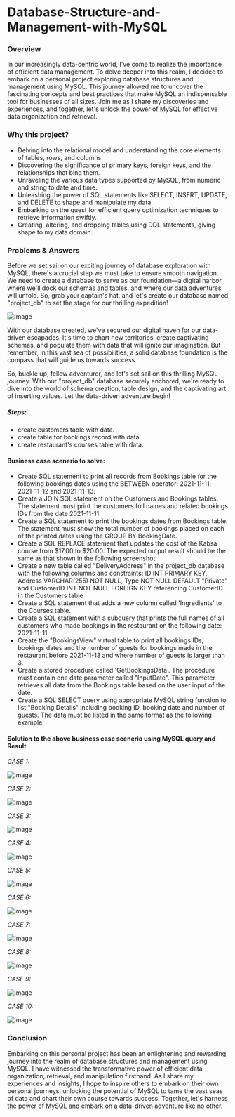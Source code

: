 # Database-Structure-and-Management-with-MySQL

### Overview
In our increasingly data-centric world, I've come to realize the importance of efficient data management. To delve deeper into this realm, I decided to embark on a personal project exploring database structures and management using MySQL. This journey allowed me to uncover the fascinating concepts and best practices that make MySQL an indispensable tool for businesses of all sizes. Join me as I share my discoveries and experiences, and together, let's unlock the power of MySQL for effective data organization and retrieval.

### Why this project?
- Delving into the relational model and understanding the core elements of tables, rows, and columns.
- Discovering the significance of primary keys, foreign keys, and the relationships that bind them.
- Unraveling the various data types supported by MySQL, from numeric and string to date and time.
- Unleashing the power of SQL statements like SELECT, INSERT, UPDATE, and DELETE to shape and manipulate my data.
- Embarking on the quest for efficient query optimization techniques to retrieve information swiftly.
- Creating, altering, and dropping tables using DDL statements, giving shape to my data domain.

### Problems & Answers
Before we set sail on our exciting journey of database exploration with MySQL, there's a crucial step we must take to ensure smooth navigation. We need to create a database to serve as our foundation—a digital harbor where we'll dock our schemas and tables, and where our data adventures will unfold. So, grab your captain's hat, and let's create our database named "project_db" to set the stage for our thrilling expedition!

  ![image](https://github.com/wonders12/Database-Structure-and-Management-with-MySQL/assets/50216723/fb4f0e6b-fa0f-497d-aa8a-a2f52fc136a9)

With our database created, we've secured our digital haven for our data-driven escapades. It's time to chart new territories, create captivating schemas, and populate them with data that will ignite our imagination. But remember, in this vast sea of possibilities, a solid database foundation is the compass that will guide us towards success.

So, buckle up, fellow adventurer, and let's set sail on this thrilling MySQL journey. With our "project_db" database securely anchored, we're ready to dive into the world of schema creation, table design, and the captivating art of inserting values. Let the data-driven adventure begin!

##### Steps:
- create customers table with data.
- create table for bookings record with data.
- create restaurant's courses table with data.

#### Business case scenerio to solve:
- Create SQL statement to print all records from Bookings table for the following bookings dates using the BETWEEN operator: 2021-11-11, 2021-11-12 and 2021-11-13. 
- Create a JOIN SQL statement on the Customers and Bookings tables. The statement must print the customers full names and related bookings IDs from the date 2021-11-11.
- Create a SQL statement to print the bookings dates from Bookings table. The statement must show the total number of bookings placed on each of the printed dates using the GROUP BY BookingDate. 
- Create a SQL REPLACE statement that updates the cost of the Kabsa course from $17.00 to $20.00. The expected output result should be the same as that shown in the following screenshot:
- Create a new table called "DeliveryAddress" in the project_db database with the following columns and constraints: ID INT PRIMARY KEY, Address VARCHAR(255) NOT NULL, Type NOT NULL DEFAULT "Private" and CustomerID INT NOT NULL FOREIGN KEY referencing CustomerID in the Customers table
- Create a SQL statement that adds a new column called 'Ingredients' to the Courses table.
- Create a SQL statement with a subquery that prints the full names of all customers who made bookings in the restaurant on the following date: 2021-11-11.
- Create the "BookingsView" virtual table to print all bookings IDs, bookings dates and the number of guests for bookings made in the restaurant before 2021-11-13 and where number of guests is larger than 3.
- Create a stored procedure called 'GetBookingsData'. The procedure must contain one date parameter called "InputDate". This parameter retrieves all data from the Bookings table based on the user input of the date.
- Create a SQL SELECT query using appropriate MySQL string function to list "Booking Details" including booking ID, booking date and number of guests. The data must be listed in the same format as the following example:

#### Solution to the above business case scenerio using MySQL query and Result
*CASE 1:* 

![image](https://github.com/wonders12/Database-Structure-and-Management-with-MySQL/assets/50216723/1a9bbe71-8f24-4d39-91a4-5c239130609d)

*CASE 2:*

![image](https://github.com/wonders12/Database-Structure-and-Management-with-MySQL/assets/50216723/489a2da5-7487-4248-b333-e91248fd4492)

*CASE 3:*

![image](https://github.com/wonders12/Database-Structure-and-Management-with-MySQL/assets/50216723/1617b105-8730-4b6d-a6e6-8e15670f18e3)

*CASE 4:*

![image](https://github.com/wonders12/Database-Structure-and-Management-with-MySQL/assets/50216723/b9cc692d-b13b-4c8b-b0ce-9b480095a4e6)

*CASE 5:*

![image](https://github.com/wonders12/Database-Structure-and-Management-with-MySQL/assets/50216723/cdfffe3a-ae67-4713-9d9c-fc5297d541c1)


*CASE 6:*

![image](https://github.com/wonders12/Database-Structure-and-Management-with-MySQL/assets/50216723/c5438ee5-cd6d-4204-8a92-340e84831058)

*CASE 7:*

![image](https://github.com/wonders12/Database-Structure-and-Management-with-MySQL/assets/50216723/756f2f7a-2087-4133-a394-0e8bea098002)


*CASE 8:*

![image](https://github.com/wonders12/Database-Structure-and-Management-with-MySQL/assets/50216723/6a1f8631-9d75-49a0-b327-df0d29bb0d87)

*CASE 9:*

![image](https://github.com/wonders12/Database-Structure-and-Management-with-MySQL/assets/50216723/356b13bc-5299-403b-9d34-4899363feb6e)


*CASE 10:*

![image](https://github.com/wonders12/Database-Structure-and-Management-with-MySQL/assets/50216723/aa192d2d-1bc1-495c-a62b-b4eb04fff926)


### Conclusion
Embarking on this personal project has been an enlightening and rewarding journey into the realm of database structures and management using MySQL. I have witnessed the transformative power of efficient data organization, retrieval, and manipulation firsthand. As I share my experiences and insights, I hope to inspire others to embark on their own personal journeys, unlocking the potential of MySQL to tame the vast seas of data and chart their own course towards success. Together, let's harness the power of MySQL and embark on a data-driven adventure like no other.
